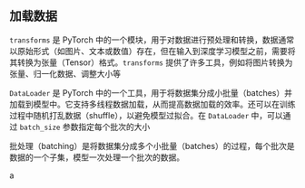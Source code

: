 ## 加载数据

`transforms` 是 PyTorch 中的一个模块，用于对数据进行预处理和转换，数据通常以原始形式（如图片、文本或数值）存在，但在输入到深度学习模型之前，需要将其转换为张量（Tensor）格式。`transforms` 提供了许多工具，例如将图片转换为张量、归一化数据、调整大小等

  `DataLoader` 是 PyTorch 中的一个工具，用于将数据集分成小批量（batches）并加载到模型中。它支持多线程数据加载，从而提高数据加载的效率。还可以在训练过程中随机打乱数据（shuffle），以避免模型过拟合。在 `DataLoader` 中，可以通过 `batch_size` 参数指定每个批次的大小

  批处理（batching）是将数据集分成多个小批量（batches）的过程，每个批次是数据的一个子集，模型一次处理一个批次的数据。

a
